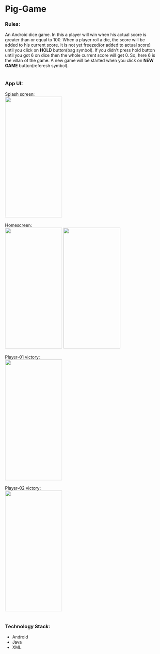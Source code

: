# Pig-Game
### Rules: <br />
An Android dice game. In this a player will win when his actual score is greater than or equal to 100. When a player roll a die, the score will be added to his current score. It is not yet freezed(or added to actual score) until you click on **HOLD** button(bag symbol). If you didn't press hold button until you got 6 on dice then the whole current score will get 0. So, here 6 is the villan of the game. A new game will be started when you click on **NEW GAME** button(referesh symbol). <br /><br />
### App UI: <br />
Splash screen:<br />
<img src="https://github.com/ADITHYA3399/Pig-Game/assets/88793514/8ed3a08b-cb8d-41ed-807e-91a190809b60" height = 397 width = 188><br /><br />
Homescreen: <br />
<img src="https://github.com/ADITHYA3399/Pig-Game/assets/88793514/f203fe89-0afb-4cdc-a4ef-d8cd75fe92e9" height = 397 width = 188>   <img src="https://github.com/ADITHYA3399/Pig-Game/assets/88793514/a660249c-f11f-44e1-905c-8de390705598" height = 397 width = 188><br /><br />
Player-01 victory: <br />
<img src="https://github.com/ADITHYA3399/Pig-Game/assets/88793514/7e6d98ba-0a61-485f-80da-a4db30db8d53" height = 397 width = 188><br /><br />
Player-02 victory: <br />
<img src="https://github.com/ADITHYA3399/Pig-Game/assets/88793514/6bf95efc-381c-40e7-9736-163f7d13dd93" height = 397 width = 188><br /><br />
### Technology Stack: <br />
* Android
* Java
* XML
